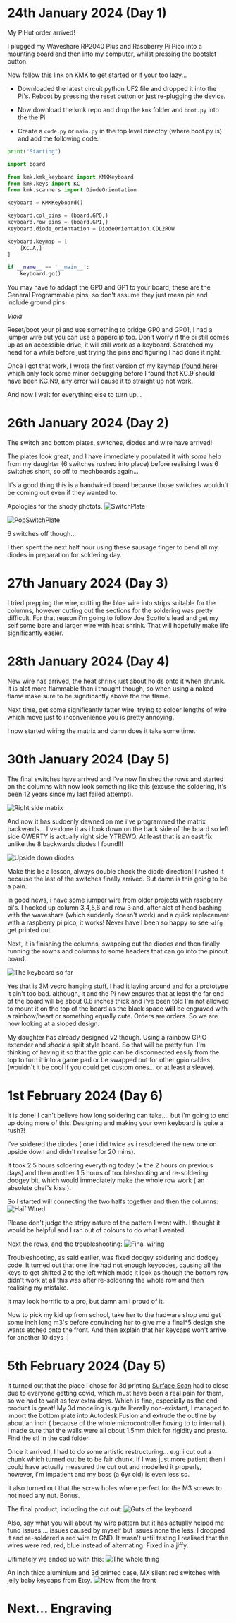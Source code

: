 # 24th January 2024 (Day 1)
My PiHut order arrived!

I plugged my Waveshare RP2040 Plus and Raspberry Pi Pico into a mounting board and then into my computer, whilst pressing the bootslct button.

Now follow [this link](https://kmkfw.io/docs/Getting_Started/#tldr-quick-start-guide) on KMK to get started or if your too lazy...

- Downloaded the latest circuit python UF2 file and dropped it into the Pi's. Reboot by pressing the reset button or just re-plugging the device.

- Now download the kmk repo and drop the `kmk` folder and `boot.py` into the the Pi.

- Create a `code.py` or `main.py` in the top level directoy (where boot.py is) and add the following code:

```python
print("Starting")

import board

from kmk.kmk_keyboard import KMKKeyboard
from kmk.keys import KC
from kmk.scanners import DiodeOrientation

keyboard = KMKKeyboard()

keyboard.col_pins = (board.GP0,)
keyboard.row_pins = (board.GP1,)
keyboard.diode_orientation = DiodeOrientation.COL2ROW

keyboard.keymap = [
    [KC.A,]
]

if __name__ == '__main__':
    keyboard.go()
```

You may have to addapt the GP0 and GP1 to your board, these are the General Programmable pins, so don't assume they just mean pin and include ground pins.

_Viola_ 

Reset/boot your pi and use something to bridge GP0 and GP01, I had a jumper wire but you can use a paperclip too. Don't worry if the pi still comes up as an accessible drive, it will still work as a keyboard. Scratched my head for a while before just trying the pins and figuring I had done it right.

Once I got that work, I wrote the first version of my keymap ([found here](data/code_v1.py)) which only took some minor debugging before I found that KC.9 should have been KC.N9, any error will cause it to straight up not work.

And now I wait for everything else to turn up...

# 26th January 2024 (Day 2)

The switch and bottom plates, switches, diodes and wire have arrived!

The plates look great, and I have immediately populated it with _some_ help from my daughter (6 switches rushed into place) before realising I was 6 switches short, so off to mechboards again...

It's a good thing this is a handwired board because those switches wouldn't be coming out even if they wanted to.

Apologies for the shody photots.
![SwitchPlate](../Images/SwitchPlate.jpg)

![PopSwitchPlate](../Images/PopulatedSwitchPlate.jpg)

6 switches off though...

I then spent the next half hour using these sausage finger to bend all my diodes in preparation for soldering day.

# 27th January 2024 (Day 3)
I tried prepping the wire, cutting the blue wire into strips suitable for the columns, however cutting out the sections for the soldering was pretty difficult. For that reason i'm going to follow Joe Scotto's lead and get my self some bare and larger wire with heat shrink. That will hopefully make life significantly easier.

# 28th January 2024 (Day 4)
New wire has arrived, the heat shrink just about holds onto it when shrunk. It is alot more flammable than i thought though, so when using a naked flame make sure to be significantly above the the flame.

Next time, get some significantly fatter wire, trying to solder lengths of wire which move just to inconvenience you is pretty annoying.

I now started wiring the matrix and damn does it take some time.

# 30th January 2024 (Day 5)
The final switches have arrived and I've now finished the rows and started on the columns with now look something like this (excuse the soldering, it's been 12 years since my last failed attempt).

![Right side matrix](../Images/right_matrix.png)

And now it has suddenly dawned on me i've programmed the matrix backwards... I've done it as i look down on the back side of the board so left side QWERTY is actually right side YTREWQ. At least that is an east fix unlike the 8 backwards diodes I found!!!

![Upside down diodes](../Images/damn_diodes.png)

Make this be a lesson, always double check the diode direction! I rushed it because the last of the switches finally arrived. But damn is this going to be a pain.

In good news, i have some jumper wire from older projects with raspberry pi's. I hooked up column 3,4,5,6 and row 3 and, after alot of head bashing with the waveshare (which suddenly doesn't work) and a quick replacement with a raspberry pi pico, it works! Never have I been so happy so see `sdfg` get printed out.

Next, it is finishing the columns, swapping out the diodes and then finally running the rowns and columns to some headers that can go into the pinout board.

![The keyboard so far](../Images/so_far.png)

Yes that is 3M vecro hanging stuff, I had it laying around and for a prototype it ain't too bad. although, it and the Pi now ensures that at least the far end of the board will be about 0.8 inches thick and i've been told I'm not allowed to mount it on the top of the board as the black space **will** be engraved with a rainbow/heart or something equally cute. Orders are orders. So we are now looking at a sloped design.

My daughter has already designed v2 though. Using a rainbow GPIO extender and *shock* a split style board. So that will be pretty fun. I'm thinking of having it so that the gpio can be disconnected easily from the top to turn it into a game pad or be swapped out for other gpio cables (wouldn't it be cool if you could get custom ones... or at least a sleave).

# 1st February 2024 (Day 6)
It is done! 
I can't believe how long soldering can take.... but i'm going to end up doing more of this. Designing and making your own keyboard is quite a rush?!

I've soldered the diodes ( one i did twice as i resoldered the new one on upside down and didn't realise for 20 mins).

It took 2.5 hours soldering everything today (+ the 2 hours on previous days) and then another 1.5 hours of troubleshooting and re-soldering dodgey bit, which would immediately make the whole row work ( an absolute chef's kiss ).

So I started will connecting the two halfs together and then the columns:
![Half Wired](../Images/half-wired.png)

Please don't judge the stripy nature of the pattern I went with. I thought it would be helpful and I ran out of colours to do what I wanted.

Next the rows, and the troubleshooting:
![Final wiring](../Images/final-wiring.png)

Troubleshooting, as said earlier, was fixed dodgey soldering and dodgey code. It turned out that one line had not enough keycodes, causing all the keys to get shifted 2 to the left which made it look as though the bottom row didn't work at all this was after re-soldering the whole row and then realising my mistake.

It may look horrific to a pro, but damn am I proud of it.

Now to pick my kid up from school, take her to the hadware shop and get some inch long m3's before convincing her to give me a final*5 design she wants etched onto the front. And then explain that her keycaps won't arrive for another 10 days :|

# 5th February 2024 (Day 5)
It turned out that the place i chose for 3d printing [Surface Scan](https://www.surfacescan.co.uk/) had to close due to everyone getting covid, which must have been a real pain for them, so we had to wait as few extra days. Which is fine, especially as the end product is great! My 3d modeling is quite literally non-existant, I managed to import the bottom plate into Autodesk Fusion and extrude the outline by about an inch ( because of the whole microcontroller _having_ to to internal ). I made sure that the walls were all obout 1.5mm thick for rigidity and presto. Find the stl in the cad folder.

Once it arrived, I had to do some artistic restructuring... e.g. i cut out a chunk which turned out be to be fair chunk. If I was just more patient then i could have actually measured the cut out and modelled it properly, however, i'm impatient and my boss (a 6yr old) is even less so.

It also turned out that the screw holes where perfect for the M3 screws to not need any nut. Bonus.

The final product, including the cut out:
![Guts of the keyboard](../Images/theguts.png)

Also, say what you will about my wire pattern but it has actually helped me fund issues.... issues caused by myself but issues none the less. I dropped it and re-soldered a red wire to GND. It wasn't until testing I realised that the wires were red, red, blue instead of alternating. Fixed in a jiffy.

Ultimately we ended up with this:
![The whole thing](../Images/gloryshot.png)

An inch thicc aluminium and 3d printed case, MX silent red switches with jelly baby keycaps from Etsy.
![Now from the front](../Images/fullfrontal.png)

# Next... Engraving